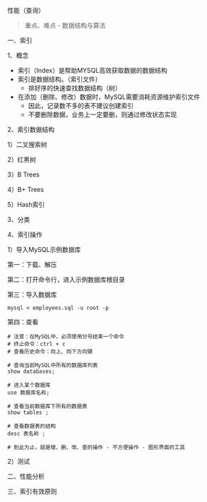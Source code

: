 性能（查询）

> 重点、难点 - 数据结构与算法

一、索引

1、概念

- 索引（Index）是帮助MYSQL高效获取数据的数据结构
- 索引是数据结构。（索引文件）
  - 排好序的快速查找数据结构（树）
- 在添加（删除、修改）数据时，MySQL需要消耗资源维护索引文件
  - 因此，记录数不多的表不建议创建索引
  - 不要删除数据，业务上一定要删，则通过修改状态实现



2、索引数据结构

1）二叉搜索树

2）红黑树

3）B Trees

4）B+ Trees

5）Hash索引



3、分类



4、索引操作

1）导入MySQL示例数据库

第一：下载、解压



第二：打开命令行，进入示例数据库根目录



第三：导入数据库

```shell
mysql < employees.sql -u root -p
```



第四：查看

```mysql
# 注意：在MySQL中，必须使用分号结束一个命令
# 终止命令：ctrl + c
# 查看历史命令：向上、向下方向键

# 查询当前MySQL中所有的数据库列表
show databases;

# 进入某个数据库
use 数据库名称;

# 查看当前数据库下所有的数据表 
show tables ;

# 查看数据表的结构
desc 表名称 ;

# 到此为止，就是增、删、改、查的操作 - 不方便操作 - 图形界面的工具
```



2）测试



二、性能分析



三、索引有效原则